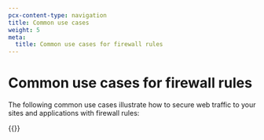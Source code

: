 ```yaml
---
pcx-content-type: navigation
title: Common use cases
weight: 5
meta:
  title: Common use cases for firewall rules
---
```


# Common use cases for firewall rules

The following common use cases illustrate how to secure web traffic to your sites and applications with firewall rules:

{{<directory-listing>}}
